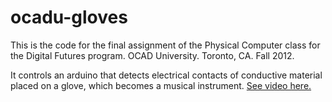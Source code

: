 # ocadu-gloves
This is the code for the final assignment of the Physical Computer class for the Digital Futures program. OCAD University. Toronto, CA. Fall 2012.

It controls an arduino that detects electrical contacts of conductive material placed on a glove, which becomes a musical instrument. [See video here.](https://youtu.be/mQjjv4qt9xs)
